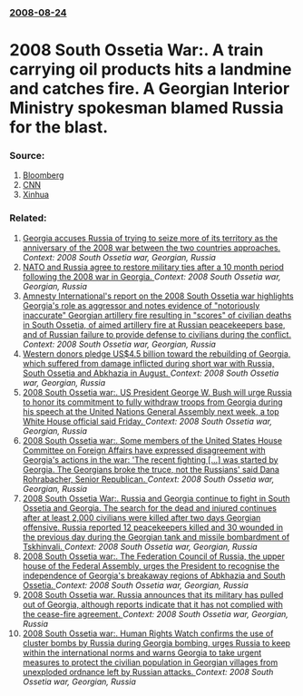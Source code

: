 ### [2008-08-24](/news/2008/08/24/index.md)

#  2008 South Ossetia War:. A train carrying oil products hits a landmine and catches fire. A Georgian Interior Ministry spokesman blamed Russia for the blast. 




### Source:

1. [Bloomberg](http://www.bloomberg.com/apps/news?pid=20601087&sid=aAZ3Z09bWoXI&refer=home)
2. [CNN](http://edition.cnn.com/2008/WORLD/europe/08/24/russia.georgia/index.html)
3. [Xinhua](http://news.xinhuanet.com/english/2008-08/24/content_9671752.htm)

### Related:

1. [ Georgia accuses Russia of trying to seize more of its territory as the anniversary of the 2008 war between the two countries approaches. ](/news/2009/08/3/georgia-accuses-russia-of-trying-to-seize-more-of-its-territory-as-the-anniversary-of-the-2008-war-between-the-two-countries-approaches.md) _Context: 2008 South Ossetia war, Georgian, Russia_
2. [ NATO and Russia agree to restore military ties after a 10 month period following the 2008 war in Georgia. ](/news/2009/06/27/nato-and-russia-agree-to-restore-military-ties-after-a-10-month-period-following-the-2008-war-in-georgia.md) _Context: 2008 South Ossetia war, Georgian, Russia_
3. [ Amnesty International's report on the 2008 South Ossetia war highlights Georgia's role as aggressor and notes evidence of "notoriously inaccurate" Georgian artillery fire resulting in "scores" of civilian deaths in South Ossetia, of aimed artillery fire at Russian peacekeepers base, and of Russian failure to provide defense to civilians during the conflict. ](/news/2008/11/19/amnesty-international-s-report-on-the-2008-south-ossetia-war-highlights-georgia-s-role-as-aggressor-and-notes-evidence-of-notoriously-inac.md) _Context: 2008 South Ossetia war, Georgian, Russia_
4. [ Western donors pledge US$4.5 billion toward the rebuilding of Georgia, which suffered from damage inflicted during short war with Russia, South Ossetia and Abkhazia in August. ](/news/2008/10/22/western-donors-pledge-us-4-5-billion-toward-the-rebuilding-of-georgia-which-suffered-from-damage-inflicted-during-short-war-with-russia-s.md) _Context: 2008 South Ossetia war, Georgian, Russia_
5. [ 2008 South Ossetia war:. US President George W. Bush will urge Russia to honor its commitment to fully withdraw troops from Georgia during his speech at the United Nations General Assembly next week, a top White House official said Friday. ](/news/2008/09/18/2008-south-ossetia-war-us-president-george-w-bush-will-urge-russia-to-honor-its-commitment-to-fully-withdraw-troops-from-georgia-during.md) _Context: 2008 South Ossetia war, Georgian, Russia_
6. [ 2008 South Ossetia war:. Some members of the United States House Committee on Foreign Affairs have expressed disagreement with Georgia's actions in the war: 'The recent fighting [...] was started by Georgia. The Georgians broke the truce, not the Russians' said Dana Rohrabacher, Senior Republican. ](/news/2008/09/10/2008-south-ossetia-war-some-members-of-the-united-states-house-committee-on-foreign-affairs-have-expressed-disagreement-with-georgia-s-ac.md) _Context: 2008 South Ossetia war, Georgian, Russia_
7. [ 2008 South Ossetia War:. Russia and Georgia continue to fight in South Ossetia and Georgia. The search for the dead and injured continues after at least 2,000 civilians were killed after two days Georgian offensive. Russia reported 12 peacekeepers killed and 30 wounded in the previous day during the Georgian tank and missile bombardment of Tskhinvali. ](/news/2008/08/9/2008-south-ossetia-war-russia-and-georgia-continue-to-fight-in-south-ossetia-and-georgia-the-search-for-the-dead-and-injured-continues-a.md) _Context: 2008 South Ossetia war, Georgian, Russia_
8. [ 2008 South Ossetia war:. The Federation Council of Russia, the upper house of the Federal Assembly, urges the President to recognise the independence of Georgia's breakaway regions of Abkhazia and South Ossetia. ](/news/2008/08/25/2008-south-ossetia-war-the-federation-council-of-russia-the-upper-house-of-the-federal-assembly-urges-the-president-to-recognise-the-in.md) _Context: 2008 South Ossetia war, Georgian, Russia_
9. [ 2008 South Ossetia war. Russia announces that its military has pulled out of Georgia, although reports indicate that it has not complied with the cease-fire agreement. ](/news/2008/08/23/2008-south-ossetia-war-russia-announces-that-its-military-has-pulled-out-of-georgia-although-reports-indicate-that-it-has-not-complied-wi.md) _Context: 2008 South Ossetia war, Georgian, Russia_
10. [ 2008 South Ossetia war:. Human Rights Watch confirms the use of cluster bombs by Russia during Georgia bombing, urges Russia to keep within the international norms and warns Georgia to take urgent measures to protect the civilian population in Georgian villages from unexploded ordnance left by Russian attacks. ](/news/2008/08/22/2008-south-ossetia-war-human-rights-watch-confirms-the-use-of-cluster-bombs-by-russia-during-georgia-bombing-urges-russia-to-keep-within.md) _Context: 2008 South Ossetia war, Georgian, Russia_
